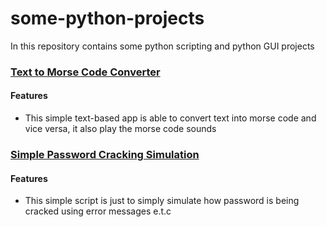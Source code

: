 # some-python-projects
In this repository contains some python scripting and python GUI projects


### [Text to Morse Code Converter](https://github.com/Kingsolomon445/some-python-projects/tree/main/text_morse-code)
#### Features
* This simple text-based app is able to convert text into morse code and vice versa, it also play the morse code sounds

  
### [Simple Password Cracking Simulation](https://github.com/Kingsolomon445/some-python-projects/tree/main/password_crack_simu)
#### Features
* This simple script is just to simply simulate how password is being cracked using error messages e.t.c
